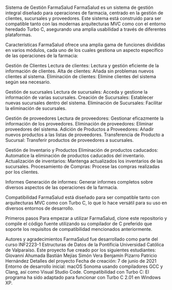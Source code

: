 Sistema de Gestión FarmaSalud
FarmaSalud es un sistema de gestión integral diseñado para operaciones de farmacia, centrado en la gestión de clientes, sucursales y proveedores. Este sistema está construido para ser compatible tanto con las modernas arquitecturas MVC como con el entorno heredado Turbo C, asegurando una amplia usabilidad a través de diferentes plataformas.

Características
FarmaSalud ofrece una amplia gama de funciones divididas en varios módulos, cada uno de los cuales gestiona un aspecto específico de las operaciones de la farmacia:

Gestión de Clientes
	Lectura de clientes: Lectura y gestión eficiente de la información de clientes.
	Alta de clientes: Añada sin problemas nuevos clientes al sistema.
	Eliminación de clientes: Elimine clientes del sistema según sea necesario.

Gestión de sucursales
	Lectura de sucursales: Acceda y gestione la información de varias sucursales.
	Creación de Sucursales: Establecer nuevas sucursales dentro del sistema.
	Eliminación de Sucursales: Facilitar la eliminación de sucursales.

Gestión de proveedores
	Lectura de proveedores: Gestionar eficazmente la información de los proveedores.
	Eliminación de proveedores: Eliminar proveedores del sistema.
	Adición de Productos a Proveedores: Añadir nuevos productos a las listas de proveedores.
	Transferencia de Producto a Sucursal: Transferir productos de proveedores a sucursales.

Gestión de Inventario y Productos
	Eliminación de productos caducados: Automatice la eliminación de productos caducados del inventario.
	Actualización de inventarios: Mantenga actualizados los inventarios de las sucursales.
	Procesamiento de Compras: Procese las compras realizadas por los clientes.

Informes
	Generación de informes: Generar informes completos sobre diversos aspectos de las operaciones de la farmacia.

Compatibilidad
	FarmaSalud está diseñado para ser compatible tanto con arquitecturas MVC como con Turbo C, lo que lo hace versátil para su uso en diversos entornos de desarrollo.

Primeros pasos
	Para empezar a utilizar FarmaSalud, clone este repositorio y compile el código fuente utilizando su compilador de C preferido que soporte los requisitos de compatibilidad mencionados 	anteriormente.

Autores y agradecimientos
	FarmaSalud fue desarrollado como parte del curso INF2223-1 Estructuras de Datos de la Pontificia Universidad Católica de Valparaíso. Este proyecto fue creado por los siguientes 	estudiantes:
	Giovanni Ahumada
	Bastián Mejías
	Simón Vera
	Benjamín Pizarro
	Patricio Hernández
Detalles del proyecto
	Fecha de creación: 7 de junio de 2021
	Entorno de desarrollo inicial: macOS Sonoma usando compiladores GCC y Clang, así como Visual Studio Code.
	Compatibilidad con Turbo C: El programa ha sido adaptado para funcionar con Turbo C 2.01 en Windows XP.
